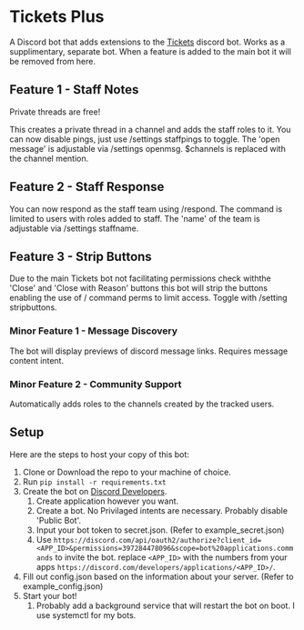 # Tickets Plus

A Discord bot that adds extensions to the [Tickets](https://github.com/TicketsBot) discord bot.
Works as a supplimentary, separate bot.
When a feature is added to the main bot it will be removed from here.

## Feature 1 - Staff Notes

Private threads are free!

This creates a private thread in a channel and adds the staff roles to it.
You can now disable pings, just use /settings staffpings to toggle.
The 'open message' is adjustable via /settings openmsg. $channels is replaced with the channel mention.

## Feature 2 - Staff Response

You can now respond as the staff team using /respond.
The command is limited to users with roles added to staff.
The 'name' of the team is adjustable via /settings staffname.

## Feature 3 - Strip Buttons

Due to the main Tickets bot not facilitating permissions check withthe 'Close' and 'Close with Reason' buttons this bot will strip the buttons enabling the use of / command perms to limit access.
Toggle with /setting stripbuttons.

### Minor Feature 1 - Message Discovery

The bot will display previews of discord message links.
Requires message content intent.

### Minor Feature 2 - Community Support

Automatically adds roles to the channels created by the tracked users.

## Setup

 Here are the steps to host your copy of this bot:

1. Clone or Download the repo to your machine of choice.
2. Run `pip install -r requirements.txt`
3. Create the bot on [Discord Developers](https://discord.com/developers/applications).
    1. Create application however you want.
    2. Create a bot. No Privilaged intents are necessary. Probably disable 'Public Bot'.
    3. Input your bot token to secret.json. (Refer to example_secret.json)
    4. Use `https://discord.com/api/oauth2/authorize?client_id=<APP_ID>&permissions=397284478096&scope=bot%20applications.commands` to invite the bot. replace `<APP_ID>` with the numbers from your apps `https://discord.com/developers/applications/<APP_ID>/`.
4. Fill out config.json based on the information about your server. (Refer to example_config.json)
5. Start your bot!
    1. Probably add a background service that will restart the bot on boot. I use systemctl for my bots.
